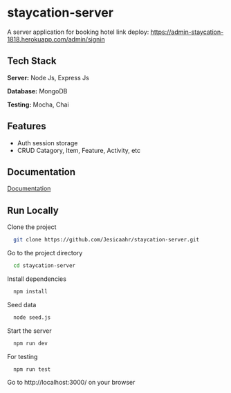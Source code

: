 # staycation-server

A server application for booking hotel
link deploy: https://admin-staycation-1818.herokuapp.com/admin/signin


## Tech Stack

**Server:** Node Js, Express Js

**Database:** MongoDB

**Testing:** Mocha, Chai

## Features

- Auth session storage
- CRUD Catagory, Item, Feature, Activity, etc

## Documentation

[Documentation](#)

## Run Locally

Clone the project

```bash
  git clone https://github.com/Jesicaahr/staycation-server.git
```

Go to the project directory

```bash
  cd staycation-server
```

Install dependencies

```bash
  npm install
```

Seed data

```bash
  node seed.js
```

Start the server

```bash
  npm run dev
```

For testing

```bash
  npm run test
```
Go to http://localhost:3000/  on your browser